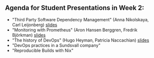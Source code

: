 ## Agenda for Student Presentations in Week 2:
- "Third Party Software Dependency Management" (Anna Nikolskaya, Carl Leijonberg) [slides](https://github.com/KTH/devops-course/blob/2021/contributions/presentation/week2/annnik-carllei/Third%20party%20software%20Dependency%20Management%20%20with%20OWASP.pdf)
- "Monitoring with Prometheus" (Aron Hansen Berggren, Fredrik Björkman) [slides](TBD)
- "The history of DevOps" (Hugo Heyman, Patricia Naccachian) [slides](TBD)
- "DevOps practices in a Sundsvall company"
- "Reproducible Builds with Nix"
